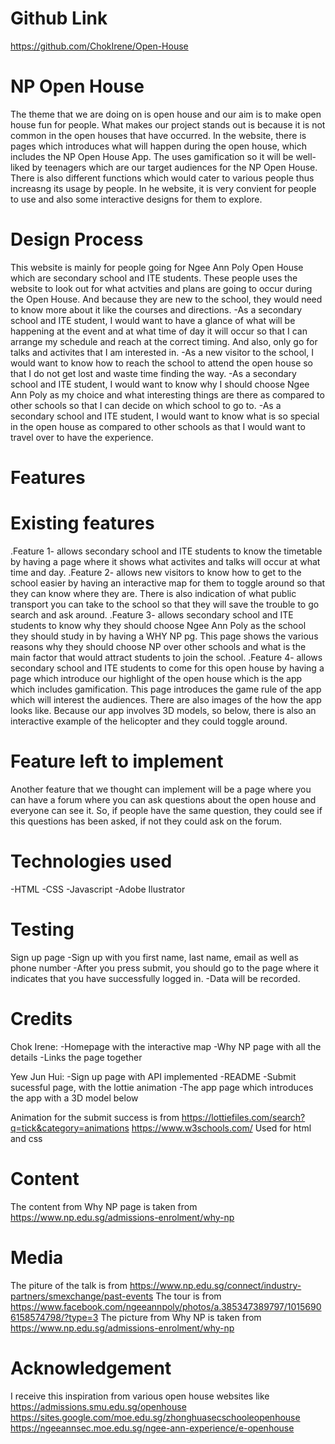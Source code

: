 # Github Link
https://github.com/ChokIrene/Open-House


# NP Open House
The theme that we are doing on is open house and our aim is to make open house fun for people. What makes our project stands out is because it is not common in the open houses that have occurred. In the website, there is pages which introduces what will happen during the open house, which includes the NP Open House App. The uses gamification so it will be well-liked by teenagers which are our target audiences for the NP Open House. There is also different functions which would cater to various people thus increasng its usage by people. In he website, it is very convient for people to use and also some interactive designs for them to explore. 

# Design Process
This website is mainly for people going for Ngee Ann Poly Open House which are secondary school and ITE students. These people uses the website to look out for what actvities and plans are going to occur during the Open House. And because they are new to the school, they would need to know more about it like the courses and directions. 
-As a secondary school and ITE student, I would want to have a glance of what will be happening at the event and at what time of day it will occur so that I can arrange my schedule and reach at the correct timing. And also, only go for talks and activites that I am interested in.
-As a new visitor to the school, I would want to know how to reach the school to attend the open house so that I do not get lost and waste time finding the way. 
-As a secondary school and ITE student, I would want to know why I should choose Ngee Ann Poly as my choice and what interesting things are there as compared to other schools so that I can decide on which school to go to. 
-As a secondary school and ITE student, I would want to know what is so special in the open house as compared to other schools as that I would want to travel over to have the experience. 


# Features
# Existing features
.Feature 1- allows secondary school and ITE students to know the timetable by having a page where it shows what activites and talks will occur at what time and day. 
.Feature 2- allows new visitors to know how to get to the school easier by having an interactive map for them to toggle around so that they can know where they are. There is also indication of what public transport you can take to the school so that they will save the trouble to go search and ask around. 
.Feature 3- allows secondary school and ITE students to know why they should choose Ngee Ann Poly as the school they should study in by having a WHY NP pg. This page shows the various reasons why they should choose NP over other schools and what is the main factor that would attract students to join the school. 
.Feature 4- allows secondary school and ITE students to come for this open house by having a page which introduce our highlight of the open house which is the app which includes gamification. This page introduces the game rule of the app which will interest the audiences. There are also images of the how the app looks like. Because our app involves 3D models, so below, there is also an interactive example of the helicopter and they could toggle around. 

# Feature left to implement
Another feature that we thought can implement will be a page where you can have a forum where you can ask questions about the open house and everyone can see it. So, if people have the same question, they could see if this questions has been asked, if not they could ask on the forum. 

# Technologies used
-HTML
-CSS
-Javascript
-Adobe Ilustrator

# Testing
Sign up page
-Sign up with you first name, last name, email as well as phone number 
-After you press submit, you should go to the page where it indicates that you have successfully logged in.
-Data will be recorded. 



# Credits

Chok Irene:
-Homepage with the interactive map 
-Why NP page with all the details
-Links the page together

Yew Jun Hui:
-Sign up page with API implemented
-README
-Submit sucessful page, with the lottie animation 
-The app page which introduces the app with a 3D model below


Animation for the submit success is from https://lottiefiles.com/search?q=tick&category=animations 
https://www.w3schools.com/ Used for html and css

# Content

The content from Why NP page is taken from https://www.np.edu.sg/admissions-enrolment/why-np 

# Media
The piture of the talk is from https://www.np.edu.sg/connect/industry-partners/smexchange/past-events 
The tour is from https://www.facebook.com/ngeeannpoly/photos/a.385347389797/10156906158574798/?type=3 
The picture from Why NP is taken from https://www.np.edu.sg/admissions-enrolment/why-np 


# Acknowledgement 
I receive this inspiration from various open house websites like
https://admissions.smu.edu.sg/openhouse 
https://sites.google.com/moe.edu.sg/zhonghuasecschooleopenhouse 
https://ngeeannsec.moe.edu.sg/ngee-ann-experience/e-openhouse